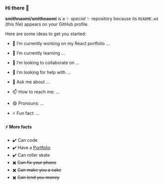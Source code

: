 ### Hi there 👋


**smithnaomi/smithnaomi** is a ✨ _special_ ✨ repository because its `README.md` (this file) appears on your GitHub profile.


Here are some ideas to get you started:

- 🔭 I’m currently working on my React portfolio ...
- 🌱 I’m currently learning ...
- 👯 I’m looking to collaborate on ...
- 🤔 I’m looking for help with ...
- 💬 Ask me about ...
- 📫 How to reach me: ...
- 😄 Pronouns: ...



- ⚡ Fun fact: ...
#### ⚡ More facts
- ✔️ Can code
- ✔️ Have a [Portfolio]()
- ✔️ Can roller skate
- ✖️ ~~Can fix your phone~~
- ✖️ ~~Can make you a cake~~
- ✖️ ~~Can lend you money~~


